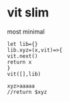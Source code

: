 # vit slim
most minimal
```
let lib={}
lib.xyz=(x,vit)=>{
vit.next()
return x
}
vit([],lib)

```
```
xyz>aaaaa
//return $xyz

```
